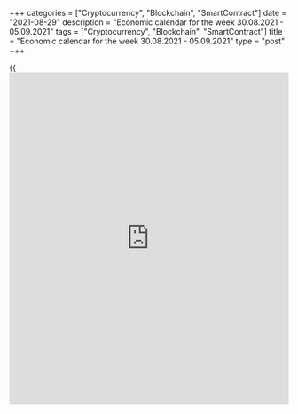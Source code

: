 +++
categories = ["Cryptocurrency", "Blockchain", "SmartContract"]
date = "2021-08-29"
description = "Economic calendar for the week 30.08.2021 - 05.09.2021"
tags = ["Cryptocurrency", "Blockchain", "SmartContract"]
title = "Economic calendar for the week 30.08.2021 - 05.09.2021"
type = "post"
+++

{{<iframe id="large-banner" src="https://www.bounty.group/#slide=23.0" width="100%" height="600" scrolling="no" style="border: 0px solid rgb(216, 221, 230); border-radius: 3px;">}}

2021-08-29

2021-08-29

Economic [calendar](https://www.fintechee.com/web-trader/) for the week 30.08.2021 – 05.09.2021Jana Kane

##  **Review of the main events of the Forex economic [calendar](https://www.fintechee.com/web-trader/) for the
next trading week (30.08.2021 – 05.09.2021)**

The dollar fell, while the major US stock indexes rose last week. Gold
quotes also rose, reaching a 3-week high above $1818.00 per ounce.

Speaking Friday at the annual economic forum in Jackson Hole, the Fed
Chairman Jerome Powell reiterated the central bank's plans to phase out
stimulus [policy](https://www.fintechee.com/policy/). He also said that at the July Fed meeting, "like most
of its participants, he supported the view that if the economy as a
whole recovers in line with expectations, it may be appropriate to start
slowing down" the purchases of assets on which the Fed has spent 120
billion dollars already this year. "While the delta strain poses short-
term risk, the prospect of continuing to move towards maximum employment
looks good," Powell said.

However, Powell's speech did not provide a clear signal on the timing of
the start of such a curtailment. This suggests that it is unlikely to be
expected before the November Fed meeting.

That being said, Powell remains confident that the jump in inflation
this year is temporary. In his opinion, the current [policy](https://www.fintechee.com/policy/) of the Fed is
"well tuned." “As always, we are ready to adjust it as appropriate to
achieve our goals,” he added.

Market participants considered Powell's speech positive enough not to
start taking profits in long positions in the stock market. The dollar
fell. Nevertheless, economists believe that its easing is unlikely to be
sustained, given the pressure on the Fed from rising inflation.

The next week will be transitional between the coming end of August and
the beginning of September and autumn. It will be marked by the
publication of important macro statistics from China, Germany, Eurozone,
the US, Australia, Canada, and Switzerland. But the focus of [investor](https://www.fintechee.com/tutorial-for-forex-trading/investor-mode/)s
will be on the publication on Friday of monthly data from the US labor
market, which, along with inflation and GDP data, are key for the Fed in
determining the prospects for its monetary [policy](https://www.fintechee.com/policy/).

 ***during the coming week, new events may be added to the [calendar](https://www.fintechee.com/web-trader/) and
/ or some scheduled events may be canceled**

 ****GMT time**

###  **Monday, August 30**

It's Summer bank holiday in the UK and Commonwealth countries. Banks are
closed on this day, and most of the population is dismissed from work.
In this regard, trading volumes during the European trading session will
be reduced.

###  **12:00 EUR Harmonized Index of Consumer Prices (HICP) in Germany
(preliminary release)**

This index is published by the EU Statistical Office and is calculated
on the basis of a statistical method agreed between all EU countries. It
is an indicator for assessing inflation and is used by the Governing
Council of the ECB to assess the level of price stability. A positive
result strengthens the EUR, a negative one weakens it.

Preliminary forecast for August: +3.4% (against +3.1% in July, +2.1% in
June, +2.4% in May, +2.1% in April, +2.0% in March, +1.6% in January and
February, -0.7% in December and negative values ​​in the second half of
2020) in annual [terms](https://www.fintechee.com/terms/). If the data turn out to be better than the
forecast, the euro may strengthen in the short term. The growth of the
indicator is a positive factor for the euro. The data suggests
increasing inflationary pressures in Germany. The data worse than the
forecast and the previous value will negatively affect the euro.

###  **Tuesday, August 31**

###  **01:00 CNY China Services and Manufacturing PMIs from China
Federation of Logistics and Purchasing (CFLP)**

These indicators assess the state of the services sector and the
manufacturing sector in the Chinese economy. A result above 50 is
considered positive and strengthens the yuan. Previous PMI values ​​for
the services sector: 53.3 in July, 55.2 in May, 56.3 in March, 51.4 in
February, 52.4 in January. The indicator is above 50, which is likely to
have a positive effect on the yuan quotes, even with a slight relative
decline. If the indicator is below 50, the yuan will be under pressure
and likely to decline. Forecast for August: 52.8.

Previous PMI values ​​for the manufacturing sector: 50.4 in July, 51.0
in May, 51.9 in March, 50.6 in February, 51.3 in January.

The relative growth of the index and the indicator above the value of 50
should have a positive effect on the CNY. The data above the value of 50
indicates an increase in activity, which has a positive effect on the
quotes of the national currency. In the opposite case, and if the
indicator is below 50, the yuan will be under pressure and probably will
decrease. Forecast for August: 50.2.

###  **09:00 EUR** Consumer Price Index. Core CPI (preliminary release)

Consumer Price Index (CPI) is published by Eurostat and measures the
price change of a selected basket of goods and services over a given
period. The index is a key indicator for assessing inflation and changes
in purchasing habits. A positive result strengthens the EUR, a negative
one weakens it. At the end of 2020, the CPI index fell by -0.3%, which
indicated low inflationary pressures and even a slowdown in inflation.
However, in 2021, inflation in the Eurozone began to accelerate,
periodically exceeding the target level of the ECB.

Forecast for August 2021: +2.8% (YoY) against +2.2% in July, +1.9% in
June, +2.0% in May, +1.3% in March, +0.9% in January and February. If
the data turns out to be worse than the forecast, the euro may drop
sharply in the short term. Data better than the forecast and / or the
previous value may strengthen the euro in the short term. We also remind
that the target level of consumer inflation by the ECB is slightly below
2.0%.

Core Consumer Price Index (Core CPI) determines the change in prices of
a selected basket of goods and services for a given period and is a key
indicator for assessing inflation and changes in consumer preferences.
Food and energy have been excluded from this indicator to provide a more
accurate estimate. A high result strengthens the EUR, while a low result
weakens it. In July 2021, Core CPI grew by +0.7%, +0.9% in June, +1.0%
in May, +0.7% in April (in annual [terms](https://www.fintechee.com/terms/)) after more modest values ​​of
+0. 2% between September and December 2020. If the data for August turn
out to be worse than the previous value or forecast, this may negatively
affect the euro. If the data turn out to be better than the forecast or
the previous value, the euro is likely to react with an increase in
quotations, but only in the short term. Core inflation in the Eurozone
remains low, which is a negative factor for the euro. Forecast for
August: +1.5%.

###  **12:30 CAD Canada GDP. Annual data on Canada GDP**

Canada's GDP report is published by Statistics Canada. Strong report
will strengthen the CAD. Weak GDP report will negatively affect the CAD.
The previous report indicated a decline in Canada GDP (in May) by -0.3%.

Canada's Quarterly GDP report reflects the total volume of all goods and
services produced by Canada for the quarter (in annual [terms](https://www.fintechee.com/terms/)) and is
considered an indicator of the general health of the Canadian economy.
In the previous 1st quarter of 2021, GDP grew by +5.6% (after growing by
+9.3% in the 4th quarter and falling by -38.1% in the 2nd quarter of
2020). If the data for the 2nd quarter of 2021 turns out to be stronger
than the previous value, the CAD will strengthen. Forecast: -0.2% in
June and +6.7% in the second quarter. This is a positive data for the
CAD, despite its relative decline (in monthly [terms](https://www.fintechee.com/terms/)).

###  **Wednesday, September 1**

###  **01:30 AUD Australia GDP (Q2)**

Australian Bureau of Statistics will report on the country's GDP, which
is the main indicator of the state of the Australian economy, for the
2nd quarter. Strong report will strengthen AUD. Weak GDP report will
negatively affect the AUD. Forecast: +0.5% (against +1.8% in Q1, +3.2%
in Q4, +3.4% in Q3, -7.0% in Q2, -0.3% in Q1 of 2020). The growth of the
indicator is a positive factor for the AUD, the decrease is negative. If
the data turns out to be worse than the forecast, the AUD may decline
sharply.

###  **06:00 EUR Retail sales in Germany**

Retail sales index is the main indicator of consumer spending in Germany
showing changes in retail sales. A high result strengthens the euro, and
vice versa, a low result weakens it. Forecast: -0.9% (+3.2% yoy) in July
against +4.2% (+6.2% yoy) in June, +4.2% (-2.4% yoy) annualized) in May,
-2.0% (+4.4% yoy) in April, +7.7% (+11% yoy) in March, +1.2% (-9.0 % in
annual [terms](https://www.fintechee.com/terms/)) in February, -4.5% (-8.7% in annual [terms](https://www.fintechee.com/terms/)) in January.

The data indicate the instability of the recovery of this sector of the
German economy, including due to lockdowns due to the coronavirus.
Better-than-expected data is likely to have a positive effect on the
euro, but in the short term.

###  **12:15 USD ADP National Employment Report**

Typically, the ADP's private sector employment report has a strong
impact on the market and dollar quotes. An increase in the value of this
indicator has a positive effect on the dollar. The US private sector
workforce growth is expected to be +500,000 in August (against an
increase of 330,000 in July, 692,000 in June, 978,000 in May, 742,000 in
April, 517,000 in March, 117,000 in February, 174,000 in January, down
-123,000 in December). The relative growth of the indicator may have a
positive effect on the dollar quotes, while the relative decline in the
indicator may have a negative effect. Therefore, the market reaction may
be negative, and the dollar may decline if the data turns out to be
worse than forecast.

Millions of Americans have previously been laid off due to the
coronavirus pandemic and related quarantine measures. The bulk of
layoffs were concentrated in tourism and retail. Other important sectors
of the economy were also affected. ADP previously reported that the most
significant drop in employment was recently noted in the construction
and financial services sectors.

Although the ADP report does not directly correlate with the official US
Labor Department data, which will be released on Friday, the ADP report
is often a harbinger of it, having a noticeable impact on the market.

###  **14:00 USD US Manufacturing PMI from ISM**

Published by the Institute for Supply Management (ISM), the US
Manufacturing PMI is an important indicator of the health of the US
economy as a whole. A result above 50 is seen as positive and
strengthens the USD, one below 50 as negative for the US dollar.
Forecast: 58.6 in August (against 59.5 in July, 60.6 in June, 61.2 in
May, 60.7 in April, 64.7 in March, 60.8 in February 58.7 in January, 60,
7 in December). The index is above the 50 level and has a relatively
high value, which is likely to support the dollar, despite the relative
slight decline in the indicator. The data above the value of 50
indicates an acceleration of activity, which has a positive effect on
the quotes of the national currency. If the indicator falls below the
forecast and, especially, below the value of 50, the dollar may sharply
weaken in the short term.

###  **Thursday, September 2**

###  **01:30 AUD Balance of Trade**

The indicator (balance of trade) assesses the ratio between Australia's
exports and imports. Growth in exports from Australia leads to an
increase in the trade surplus, which has a positive impact on the AUD.
Previous value A$ 10.496 billion (June), A$ 9.681 billion (May), A$
8.028 billion (April), A$ 5.574 billion (March), A$ 7.529 billion
(February). A decrease in the trade surplus may negatively affect the
Australian dollar. Conversely, the growing trade surplus is a positive
factor for the AUD. Forecast for July: A$ 9.542 billion.

###  **07:00 CHF Switzerland GDP for Q2**

GDP is considered an indicator of the general state of a country's
economy and estimates the rate of its growth or decline. The Gross
Domestic Product report expresses in monetary [terms](https://www.fintechee.com/terms/) the aggregate value
of all final goods and services produced by Switzerland over a given
period of time. An upward trend in the GDP indicator is considered a
positive factor for the national currency (franc), while a low result is
considered negative (or bearish).

In the previous 1st quarter of 2021, GDP contracted by -0.5% (-0.5%
YoY), after an increase of +7.6% in the 3rd quarter, a decrease of -7.0%
in 2 quarter and a decrease of -1.7% in the first quarter of 2020. It
seems that the situation with the GDP and the economy of Switzerland is
improving after their fall in the first half of 2020, although this
decline can not be compared with the fall in GDP in Germany, the
Eurozone and the United States, however, at a very uneven pace.
Switzerland's GDP is projected to contract by 2.6% (YoY) in the 2nd
quarter of 2021. The data indicate a slowdown in the recovery of the
Swiss economy, which is a negative factor for the franc.

If the data turns out to be weaker than the forecast, the franc may
decline in the short term. However, one should not expect a strong fall
in the franc, as it is in active demand as a defensive asset. Better-
than-expected data may strengthen the franc in the short term.

###  **Friday, September 3**

###  **09:00 EUR Retail sales in the Eurozone**

Retail sales is a major consumer spending indicator that shows the
change in retail sales. A high result strengthens the euro, and vice
versa, a low result weakens it. Forecast for July: +1.2% (+5.2% in
annual [terms](https://www.fintechee.com/terms/)) against +1.5% (+5.0% in annual [terms](https://www.fintechee.com/terms/)) in June, +4.6%
(+9.0% in annualized) in May, -3.1% and +23.9% (annualized) in March,
+3.0% and -2.9% (annualized) in February, -5.9% and -6.4% (annualized)
in January. The data suggests that, despite the rise in indices, retail
sales have not yet reached pre-coronavirus levels after a sharp drop in
March-April 2020, when strict quarantine measures were in force in
Europe. Nevertheless, better-than-expected data is likely to have a
positive effect on the euro.

###  **12:30 USD Average hourly wages. Non-farm payrolls. Unemployment
rate**

The most important indicators of the state of the labor market in the
United States in August. Forecast: +0.4% (against +0.4% in July, +0.3%
in June, +0.5% in May, +0.7% in April, -0.1% in March, +0.2% in January
and February, +0.8% in December, +0.3% in November) / +0.665 million
(against +0.943 million in July, +0.850 million in June, +0.559 million
in May, +0.266 million in April, +0.916 million in March, +0.379 in
February, +0.049 million in January, -0.140 million in December, +0.245
million in November, +0.638 million in October, +1.763 million in July
and -20.687 million in April 2020) / 5.2% (against 5.4% in July, 5.9% in
June, 5.8% in May, 6.1% in April, 6.0% in March, 6.2% in February, 6.3%
in January, 6.7% in December and November, 6.9% in October, 13.3% in May
and 14.7% in April 2020), respectively.

In general, the indicators can be described as encouraging. The data
speaks of continued improvement in the US labor market after plummeting
in the first half of 2020. Prior to the coronavirus, the US labor market
remained strong, signaling the stability of the American economy and
supporting dollar quotes.

It is often difficult to predict the market reaction to the publication
of indicators. Many indicators for previous periods are subject to
revision. Now it will be even more difficult to do this, because the
economic situation in the United States and many other large economies
remains controversial due to the coronavirus. In any case, when data
from the US labor market is published, a surge in volatility is expected
in trading not only in USD, but throughout the entire financial market.
Probably the most cautious [investor](https://www.fintechee.com/tutorial-for-forex-trading/investor-mode/)s will choose to stay out of the
market during this time frame.

###  **14:00 USD US Services PMI (from ISM)**

This indicator assesses the state of the services sector in the US
economy. These services sectors (as opposed to the manufacturing sector)
have practically no impact on the country's GDP.

In July, this indicator came out with a value of 64.1. A result above 50
is seen as positive for the USD. Outlook for August: 61.3, which is
likely to have a positive overall effect on the USD. However, a deeper
relative decline in the index could negatively affect the dollar in the
short term.

## Price chart of EURUSD in real time mode

The content of this article reflects the author’s opinion and does not
necessarily reflect the official position of LiteForex. The material
published on this page is provided for informational purposes only and
should not be considered as the provision of investment advice for the
purposes of Directive 2004/39/EC.

Rate this article:

{{value}}

( {{count}} {{title}} )
